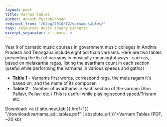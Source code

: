 ```yaml
---
layout: post 
title: Varnam Tables 
author: Ananth Pattabiraman
redirect_from: "/blog/2010/12/varnam-tables/"
tags: resources music-theory carnatic
excerpt_separator: <!--more-->
---
```


Year II of carnatic music courses in government music colleges in Andhra Pradesh and Telangana include eight adi thala varnams. Here are two tables presenting the list of varnams in musically meaningful ways--such as, based on melakartha ragas, listing the avartham count in each section (useful while performing the varnams in various speeds and gathis)
<!--more-->

- **Table 1** - Varnams first words, correspond raga, the mela ragam it's based on, and the name of its composer.
- **Table 2** - Number of avarthams in each section of the varnam (Anu Pallavi, Pallavi etc.) This is useful while playing second speed/Trisram etc.

Download: <a {{ site.new_tab }} href='{{ "/download/varnams_adi_tables.pdf" | absolute_url }}'>Varnam Tables</a> (PDF, ~20 kb)
